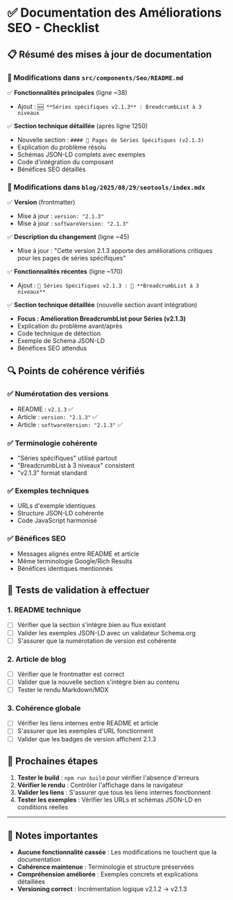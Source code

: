 # ✅ Documentation des Améliorations SEO - Checklist

## 📋 Résumé des mises à jour de documentation

### 🎯 Modifications dans `src/components/Seo/README.md`

✅ **Fonctionnalités principales** (ligne ~38)
- Ajout : `🆕 **Séries spécifiques v2.1.3** : BreadcrumbList à 3 niveaux`

✅ **Section technique détaillée** (après ligne 1250)
- Nouvelle section : `#### 🎯 Pages de Séries Spécifiques (v2.1.3)`
- Explication du problème résolu
- Schémas JSON-LD complets avec exemples
- Code d'intégration du composant
- Bénéfices SEO détaillés

### 🎯 Modifications dans `blog/2025/08/29/seotools/index.mdx`

✅ **Version** (frontmatter)
- Mise à jour : `version: "2.1.3"`
- Mise à jour : `softwareVersion: "2.1.3"`

✅ **Description du changement** (ligne ~45)
- Mise à jour : "Cette version 2.1.3 apporte des améliorations critiques pour les pages de séries spécifiques"

✅ **Fonctionnalités récentes** (ligne ~170)
- Ajout : `🍞 Séries Spécifiques v2.1.3 : 🚀 **BreadcrumbList à 3 niveaux**`

✅ **Section technique détaillée** (nouvelle section avant intégration)
- **Focus : Amélioration BreadcrumbList pour Séries (v2.1.3)**
- Explication du problème avant/après
- Code technique de détection
- Exemple de Schema JSON-LD
- Bénéfices SEO attendus

## 🔍 Points de cohérence vérifiés

### ✅ Numérotation des versions
- README : `v2.1.3` ✅
- Article : `version: "2.1.3"` ✅  
- Article : `softwareVersion: "2.1.3"` ✅

### ✅ Terminologie cohérente
- "Séries spécifiques" utilisé partout
- "BreadcrumbList à 3 niveaux" consistent
- "v2.1.3" format standard

### ✅ Exemples techniques
- URLs d'exemple identiques
- Structure JSON-LD cohérente
- Code JavaScript harmonisé

### ✅ Bénéfices SEO
- Messages alignés entre README et article
- Même terminologie Google/Rich Results
- Bénéfices identiques mentionnés

## 🧪 Tests de validation à effectuer

### 1. README technique
- [ ] Vérifier que la section s'intègre bien au flux existant
- [ ] Valider les exemples JSON-LD avec un validateur Schema.org
- [ ] S'assurer que la numérotation de version est cohérente

### 2. Article de blog  
- [ ] Vérifier que le frontmatter est correct
- [ ] Valider que la nouvelle section s'intègre bien au contenu
- [ ] Tester le rendu Markdown/MDX

### 3. Cohérence globale
- [ ] Vérifier les liens internes entre README et article
- [ ] S'assurer que les exemples d'URL fonctionnent
- [ ] Valider que les badges de version affichent 2.1.3

## 🚀 Prochaines étapes

1. **Tester le build** : `npm run build` pour vérifier l'absence d'erreurs
2. **Vérifier le rendu** : Contrôler l'affichage dans le navigateur
3. **Valider les liens** : S'assurer que tous les liens internes fonctionnent
4. **Tester les exemples** : Vérifier les URLs et schémas JSON-LD en conditions réelles

---

## 📝 Notes importantes

- **Aucune fonctionnalité cassée** : Les modifications ne touchent que la documentation
- **Cohérence maintenue** : Terminologie et structure préservées  
- **Compréhension améliorée** : Exemples concrets et explications détaillées
- **Versioning correct** : Incrémentation logique v2.1.2 → v2.1.3
